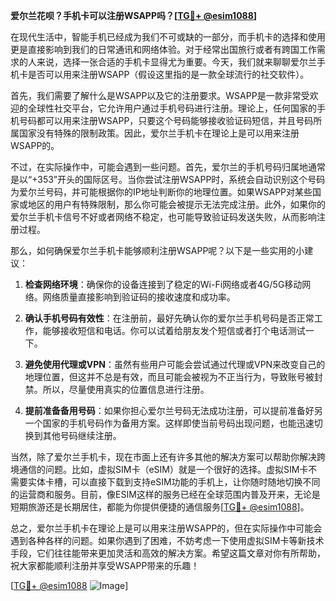 **爱尔兰花呗？手机卡可以注册WSAPP吗？[[TG💪+ @esim1088](https://t.me/s/esim1088)]**

在现代生活中，智能手机已经成为我们不可或缺的一部分，而手机卡的选择和使用更是直接影响到我们的日常通讯和网络体验。对于经常出国旅行或者有跨国工作需求的人来说，选择一张合适的手机卡显得尤为重要。今天，我们就来聊聊爱尔兰手机卡是否可以用来注册WSAPP（假设这里指的是一款全球流行的社交软件）。

首先，我们需要了解什么是WSAPP以及它的注册要求。WSAPP是一款非常受欢迎的全球性社交平台，它允许用户通过手机号码进行注册。理论上，任何国家的手机号码都可以用来注册WSAPP，只要这个号码能够接收验证码短信，并且号码所属国家没有特殊的限制政策。因此，爱尔兰手机卡在理论上是可以用来注册WSAPP的。

不过，在实际操作中，可能会遇到一些问题。首先，爱尔兰的手机号码归属地通常是以“+353”开头的国际区号。当你尝试注册WSAPP时，系统会自动识别这个号码为爱尔兰号码，并可能根据你的IP地址判断你的地理位置。如果WSAPP对某些国家或地区的用户有特殊限制，那么你可能会被提示无法完成注册。此外，如果你的爱尔兰手机卡信号不好或者网络不稳定，也可能导致验证码发送失败，从而影响注册过程。

那么，如何确保爱尔兰手机卡能够顺利注册WSAPP呢？以下是一些实用的小建议：

1. **检查网络环境**：确保你的设备连接到了稳定的Wi-Fi网络或者4G/5G移动网络。网络质量直接影响到验证码的接收速度和成功率。

2. **确认手机号码有效性**：在注册前，最好先确认你的爱尔兰手机号码是否正常工作，能够接收短信和电话。你可以试着给朋友发个短信或者打个电话测试一下。

3. **避免使用代理或VPN**：虽然有些用户可能会尝试通过代理或VPN来改变自己的地理位置，但这并不总是有效，而且可能会被视为不正当行为，导致账号被封禁。所以，尽量使用真实的位置信息进行注册。

4. **提前准备备用号码**：如果你担心爱尔兰号码无法成功注册，可以提前准备好另一个国家的手机号码作为备用方案。这样即使当前号码出现问题，也能迅速切换到其他号码继续注册。

当然，除了爱尔兰手机卡，现在市面上还有许多其他的解决方案可以帮助你解决跨境通信的问题。比如，虚拟SIM卡（eSIM）就是一个很好的选择。虚拟SIM卡不需要实体卡槽，可以直接下载到支持eSIM功能的手机上，让你随时随地切换不同的运营商和服务。目前，像ESIM这样的服务已经在全球范围内普及开来，无论是短期旅游还是长期居住，都能为你提供便捷的通信服务[[TG💪+ @esim1088](https://t.me/s/esim1088)]。

总之，爱尔兰手机卡在理论上是可以用来注册WSAPP的，但在实际操作中可能会遇到各种各样的问题。如果你遇到了困难，不妨考虑一下使用虚拟SIM卡等新技术手段，它们往往能带来更加灵活和高效的解决方案。希望这篇文章对你有所帮助，祝大家都能顺利注册并享受WSAPP带来的乐趣！

[[TG💪+ @esim1088](https://t.me/s/esim1088) ![Image](https://i.postimg.cc/4NQfJmqS/Snipaste-2025-05-13-00-14-12.png)]